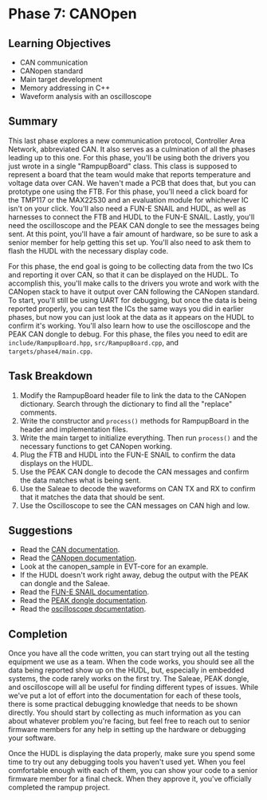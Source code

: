 # Phase 7: CANOpen

## Learning Objectives

- CAN communication
- CANopen standard
- Main target development
- Memory addressing in C++
- Waveform analysis with an oscilloscope

## Summary

This last phase explores a new communication protocol, Controller Area Network,
abbreviated CAN. It also serves as a culmination of all the phases leading up to
this one. For this phase, you'll be using both the drivers you just wrote in a
single "RampupBoard" class. This class is supposed to represent a board that the
team would make that reports temperature and voltage data over CAN. We haven't
made a PCB that does that, but you can prototype one using the FTB. For this
phase, you'll need a click board for the TMP117 or the MAX22530 and an
evaluation module for whichever IC isn't on your click. You'll also need a FUN-E
SNAIL and HUDL, as well as harnesses to connect the FTB and HUDL to the FUN-E
SNAIL. Lastly, you'll need the oscilloscope and the PEAK CAN dongle to see the
messages being sent. At this point, you'll have a fair amount of hardware, so be
sure to ask a senior member for help getting this set up. You'll also need to
ask them to flash the HUDL with the necessary display code.

For this phase, the end goal is going to be collecting data from the two ICs and
reporting it over CAN, so that it can be displayed on the HUDL. To accomplish
this, you'll make calls to the drivers you wrote and work with the CANopen stack
to have it output over CAN following the CANopen standard. To start, you'll
still be using UART for debugging, but once the data is being reported properly,
you can test the ICs the same ways you did in earlier phases, but now you can
just look at the data as it appears on the HUDL to confirm it's working. You'll
also learn how to use the oscilloscope and the PEAK CAN dongle to debug. For
this phase, the files you need to edit are `include/RampupBoard.hpp`,
`src/RampupBoard.cpp`, and `targets/phase4/main.cpp`.

## Task Breakdown

1. Modify the RampupBoard header file to link the data to the CANopen
   dictionary. Search through the dictionary to find all the "replace" comments.
2. Write the constructor and `process()` methods for RampupBoard in the header
   and implementation files.
3. Write the main target to initialize everything. Then run `process()` and the
   necessary functions to get CANopen working.
4. Plug the FTB and HUDL into the FUN-E SNAIL to confirm the data displays on
   the HUDL.
5. Use the PEAK CAN dongle to decode the CAN messages and confirm the data
   matches what is being sent.
6. Use the Saleae to decode the waveforms on CAN TX and RX to confirm that it
   matches the data that should be sent.
7. Use the Oscilloscope to see the CAN messages on CAN high and low.

## Suggestions

- Read the [CAN documentation](https://sites.google.com/g.rit.edu/evt-home-page/firmware-team/communication-protocols/controller-area-network-can?authuser=0).
- Read the [CANopen documentation](https://sites.google.com/g.rit.edu/evt-home-page/firmware-team/communication-protocols/controller-area-network-can/canopen).
- Look at the canopen_sample in EVT-core for an example.
- If the HUDL doesn't work right away, debug the output with the PEAK can dongle
  and the Saleae.
- Read the [FUN-E SNAIL documentation](https://sites.google.com/g.rit.edu/evt-home-page/firmware-team/device-documentation/fun-e-snail?authuser=0).
- Read the [PEAK dongle documentation](https://sites.google.com/g.rit.edu/evt-home-page/firmware-team/device-documentation/peak-can-viewer?authuser=0).
- Read the [oscilloscope documentation](https://sites.google.com/g.rit.edu/evt-home-page/firmware-team/device-documentation/oscilloscope?authuser=0).

## Completion

Once you have all the code written, you can start trying out all the testing
equipment we use as a team. When the code works, you should see all the data
being reported show up on the HUDL, but, especially in embedded systems, the
code rarely works on the first try. The Saleae, PEAK dongle, and oscilloscope
will all be useful for finding different types of issues. While we've put a lot
of effort into the documentation for each of these tools, there is some
practical debugging knowledge that needs to be shown directly. You should start
by collecting as much information as you can about whatever problem you're
facing, but feel free to reach out to senior firmware members for any help in
setting up the hardware or debugging your software.

Once the HUDL is displaying the data properly, make sure you spend some time to
try out any debugging tools you haven't used yet. When you feel comfortable
enough with each of them, you can show your code to a senior firmware member for
a final check. When they approve it, you've officially completed the rampup
project.

